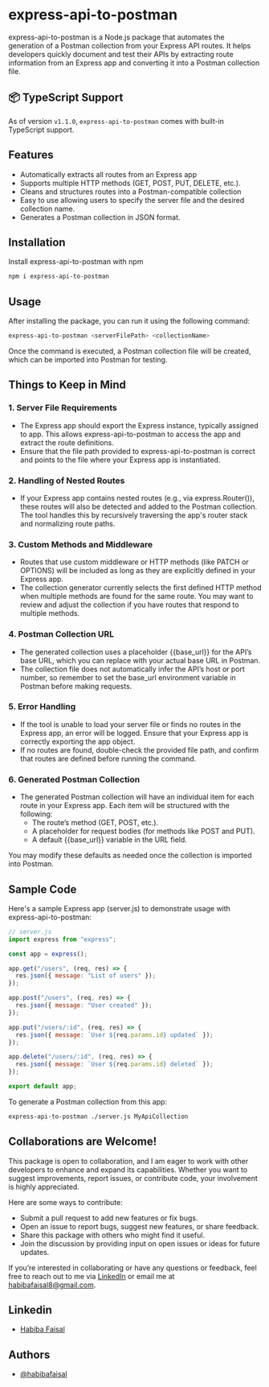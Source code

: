 # express-api-to-postman

express-api-to-postman is a Node.js package that automates the generation of a Postman collection from your Express API routes. It helps developers quickly document and test their APIs by extracting route information from an Express app and converting it into a Postman collection file.

## 📦 TypeScript Support

As of version `v1.1.0`, `express-api-to-postman` comes with built-in TypeScript support.

## Features

- Automatically extracts all routes from an Express app
- Supports multiple HTTP methods (GET, POST, PUT, DELETE, etc.).
- Cleans and structures routes into a Postman-compatible collection
- Easy to use allowing users to specify the server file and the desired collection name.
- Generates a Postman collection in JSON format.

## Installation

Install express-api-to-postman with npm

```bash
npm i express-api-to-postman
```

## Usage

After installing the package, you can run it using the following command:

```bash
express-api-to-postman <serverFilePath> <collectionName>
```

Once the command is executed, a Postman collection file will be created, which can be imported into Postman for testing.

## Things to Keep in Mind

### 1. Server File Requirements

- The Express app should export the Express instance, typically assigned to app. This allows express-api-to-postman to access the app and extract the route definitions.
- Ensure that the file path provided to express-api-to-postman is correct and points to the file where your Express app is instantiated.

### 2. Handling of Nested Routes

- If your Express app contains nested routes (e.g., via express.Router()), these routes will also be detected and added to the Postman collection. The tool handles this by recursively traversing the app's router stack and normalizing route paths.

### 3. Custom Methods and Middleware

- Routes that use custom middleware or HTTP methods (like PATCH or OPTIONS) will be included as long as they are explicitly defined in your Express app.
- The collection generator currently selects the first defined HTTP method when multiple methods are found for the same route. You may want to review and adjust the collection if you have routes that respond to multiple methods.

### 4. Postman Collection URL

- The generated collection uses a placeholder {{base_url}} for the API’s base URL, which you can replace with your actual base URL in Postman.
- The collection file does not automatically infer the API’s host or port number, so remember to set the base_url environment variable in Postman before making requests.

### 5. Error Handling

- If the tool is unable to load your server file or finds no routes in the Express app, an error will be logged. Ensure that your Express app is correctly exporting the app object.
- If no routes are found, double-check the provided file path, and confirm that routes are defined before running the command.

### 6. Generated Postman Collection

- The generated Postman collection will have an individual item for each route in your Express app. Each item will be structured with the following:
  - The route’s method (GET, POST, etc.).
  - A placeholder for request bodies (for methods like POST and PUT).
  - A default {{base_url}} variable in the URL field.

You may modify these defaults as needed once the collection is imported into Postman.

## Sample Code

Here's a sample Express app (server.js) to demonstrate usage with express-api-to-postman:

```js
// server.js
import express from "express";

const app = express();

app.get("/users", (req, res) => {
  res.json({ message: "List of users" });
});

app.post("/users", (req, res) => {
  res.json({ message: "User created" });
});

app.put("/users/:id", (req, res) => {
  res.json({ message: `User ${req.params.id} updated` });
});

app.delete("/users/:id", (req, res) => {
  res.json({ message: `User ${req.params.id} deleted` });
});

export default app;
```

To generate a Postman collection from this app:

```bash
express-api-to-postman ./server.js MyApiCollection
```

## Collaborations are Welcome!

This package is open to collaboration, and I am eager to work with other developers to enhance and expand its capabilities. Whether you want to suggest improvements, report issues, or contribute code, your involvement is highly appreciated.

Here are some ways to contribute:

- Submit a pull request to add new features or fix bugs.
- Open an issue to report bugs, suggest new features, or share feedback.
- Share this package with others who might find it useful.
- Join the discussion by providing input on open issues or ideas for future updates.

If you’re interested in collaborating or have any questions or feedback, feel free to reach out to me via [LinkedIn](https://www.linkedin.com/in/habiba-faisal-a46b75176/) or email me at habibafaisal8@gmail.com.

## Linkedin

- [Habiba Faisal](https://www.linkedin.com/in/habiba-faisal-a46b75176/)

## Authors

- [@habibafaisal](https://www.github.com/habibafaisal)
